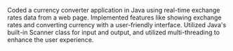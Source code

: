 Coded a currency converter application in Java using real-time exchange rates data from a web page. Implemented features like showing exchange rates and converting currency with a user-friendly interface. Utilized Java's built-in Scanner class for input and output, and utilized multi-threading to enhance the user experience.

